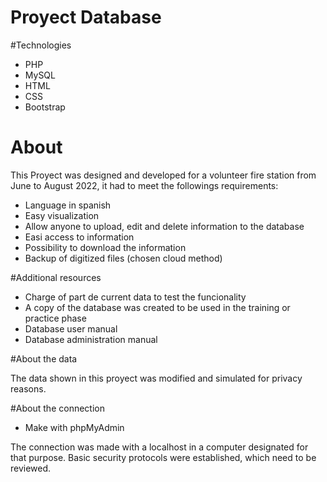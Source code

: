 # Proyect Database

#Technologies

- PHP
- MySQL
- HTML
- CSS
- Bootstrap

# About
This Proyect was designed and developed for a volunteer fire station from June to August 2022, it had to meet the followings requirements:

- Language in spanish
- Easy visualization
- Allow anyone to upload, edit and delete information to the database
- Easi access to information
- Possibility to download the information
- Backup of digitized files (chosen cloud method)

#Additional resources

- Charge of part de current data to test the funcionality
- A copy of the database was created to be used in the training or practice phase
- Database user manual
- Database administration manual

#About the data

The data shown in this proyect was modified and simulated for privacy reasons.

#About the connection

- Make with phpMyAdmin

The connection was made with a localhost in a computer designated for that purpose.
Basic security protocols were established, which need to be reviewed.

